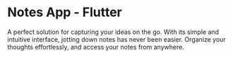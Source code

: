 # Notes App - Flutter
A perfect solution for capturing your ideas on the go. With its simple and intuitive interface, jotting down notes has never been easier. Organize your thoughts effortlessly, and access your notes from anywhere.

